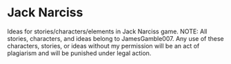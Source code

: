 # Jack Narciss
Ideas for stories/characters/elements in Jack Narciss game.
NOTE: All stories, characters, and ideas belong to JamesGamble007. Any use of these characters, stories, or ideas without my permission will be an act of plagiarism and will be punished under legal action.
